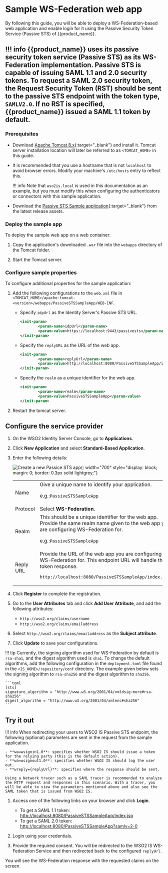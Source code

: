# Sample WS-Federation web app

By following this guide, you will be able to deploy a WS-Federation-based web application and enable login for it using the Passive Security Token Service (Passive STS) of {{product_name}}.

!!! info
    {{product_name}} uses its passive security token service (Passive STS) as its WS-Federation implementation.
    Passive STS is capable of issuing SAML 1.1 and 2.0 security tokens. To request a SAML 2.0 security token, the Request Security Token (RST) should be sent to the passive STS endpoint with the token type, `SAMLV2.0`. If no RST is specified, {{product_name}} issued a SAML 1.1 token by default.
---

### Prerequisites

- Download [Apache Tomcat 8.x](https://tomcat.apache.org/download-80.cgi){:target="_blank"} and install it. Tomcat server installation location will later be referred to as `<TOMCAT_HOME>` in this guide.

- It is recommended that you use a hostname that is not `localhost` to avoid browser errors. Modify your machine's `/etc/hosts` entry to reflect this.

    !!! info
        Note that `wso2is.local` is used in this documentation as an example, but you must modify this when configuring the authenticators or connectors with this sample application.

- Download the [Passive STS Sample application](https://github.com/wso2/samples-is/releases/download/v4.6.2/PassiveSTSSampleApp.war){:target="_blank"} from the latest release assets.

### Deploy the sample app

To deploy the sample web app on a web container:

1. Copy the application's downloaded `.war` file into the `webapps` directory of the Tomcat folder.

2. Start the Tomcat server.

### Configure sample properties

To configure additional properties for the sample application:

1. Add the following configurations to the `web.xml` file in `<TOMCAT_HOME>/apache-tomcat-<version>/webapps/PassiveSTSSampleApp/WEB-INF`.
    - Specify `idpUrl` as the Identity Server's Passive STS URL.
        ``` xml
        <init-param>
                <param-name>idpUrl</param-name>
                <param-value>https://localhost:9443/passivests</param-value>
        </init-param> 
        ```

    - Specify the `replyURL` as the URL of the web app.
        ``` xml
        <init-param>
                <param-name>replyUrl</param-name>
                <param-value>http://localhost:8080/PassiveSTSSampleApp/index.jsp</param-value>
        </init-param>
        ```

    - Specify the ` realm ` as a unique identifier for the web app.
        ``` xml
        <init-param>
                <param-name>realm</param-name>
                <param-value>PassiveSTSSampleApp</param-value>
        </init-param> 
        ```

2. Restart the tomcat server.

## Configure the service provider

1. On the WSO2 Identity Server Console, go to **Applications**.

2. Click **New Application** and select **Standard-Based Application**.

3. Enter the following details:

    ![Create a new Passice STS app]({{base_path}}/assets/img/guides/applications/create-new-ws-federation-app.png){: width="700" style="display: block; margin: 0; border: 0.3px solid lightgrey;"}

    <table>
        <tr>
            <td>Name</td>
            <td>
                Give a unique name to identify your application.
                <p>e.g.:<code>PassiveSTSSampleApp</code></p>
            </td>
        </tr>
        <tr>
            <td>Protocol</td>
            <td>Select <b>WS-Federation</b>.</td>
        </tr>
        <tr>
            <td>Realm</td>
            <td>
                This should be a unique identifier for the web app. Provide the same realm name given to the web app you are configuring WS-Federation for.
                <p>e.g.:<code>PassiveSTSSampleApp</code></p>
            </td>
        </tr>
        <tr>
            <td>Reply URL</td>
            <td>
                Provide the URL of the web app you are configuring WS-Federation for. This endpoint URL will handle the token response.
                <p><code>http://localhost:8080/PassiveSTSSampleApp/index.jsp</code></p>
            </td>
        </tr>
    </table>

4. Click **Register** to complete the registration.

5. Go to the **User Attributes** tab and click **Add User Attribute**, and add the following attributes:

    - `http://wso2.org/claims/username`
    - `http://wso2.org/claims/emailaddress`

5. Select `http://wso2.org/claims/emailaddress` as the **Subject attribute**.

6. Click **Update** to save your configurations.

!!! tip
    Currently, the signing algorithm used for WS-Federation by default is `rsa-sha1`, and the digest algorithm used is `sha1`. 
    To change the default algorithms, add the following configuration in the `deployment.toml` file found in the `<IS_HOME>/repository/conf` directory.
    The example given below sets the signing algorithm to `rsa-sha256` and the digest algorithm to `sha256`.

    ```toml
    [sts]
    signature_algorithm = "http://www.w3.org/2001/04/xmldsig-more#rsa-sha256"
    digest_algorithm = "http://www.w3.org/2001/04/xmlenc#sha256"
    ```

## Try it out

!!! info
    When redirecting your users to WSO2 IS Passive STS endpoint, the following (optional) parameters are sent in the request from the sample application.

	- **wa=wsignin1.0**: specifies whether WSO2 IS should issue a token for the relying party (this is the default action).
    - **wa=wsignout1.0**: specifies whether WSO2 IS should log the user out.
    - **wreply={replyUrl}**: specifies where the response should be sent.

	Using a Network tracer such as a SAML tracer is recommended to analyze the HTTP request and responses in this scenario. With a tracer, you will be able to view the parameters mentioned above and also see the SAML token that is issued from WSO2 IS.

1. Access one of the following links on your browser and click **Login**.
    - To get a SAML 1.1 token: <http://localhost:8080/PassiveSTSSampleApp/index.jsp>
    - To get a SAML 2.0 token: <http://localhost:8080/PassiveSTSSampleApp?samlv=2-0>

2. Login using your credentials.

3. Provide the required consent. You will be redirected to the WSO2 IS WS-Federation Service and then redirected back to the configured `replyUrl`.

You will see the WS-Federation response with the requested claims on the screen.
